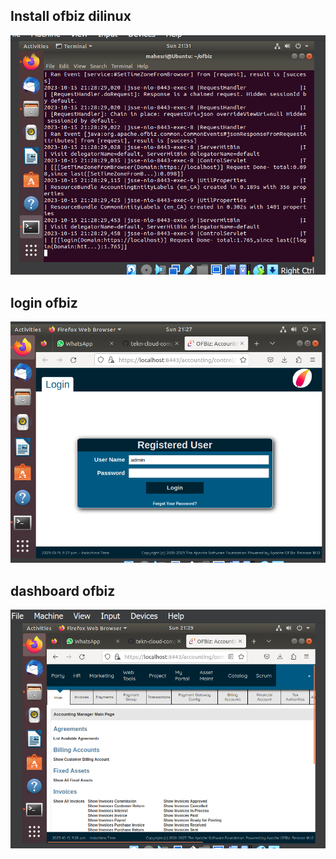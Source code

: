 ## Install ofbiz dilinux
![Install ofbiz dilinux](<Menginstall Ofbiz dilinux.PNG>)

## login ofbiz

![login diofbiz](<Login di ofbiz.PNG>)

## dashboard ofbiz

![dashboard ofbiz](<dashbord ofbiz.PNG>)